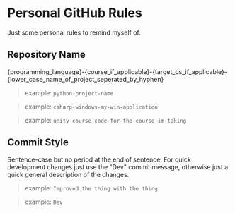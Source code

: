 # Personal GitHub Rules

Just some personal rules to remind myself of.

## Repository Name

{programming_language}-{course_if_applicable}-{target_os_if_applicable}-{lower_case_name_of_project_seperated_by_hyphen}

> example: `python-project-name`

> example: `csharp-windows-my-win-application`

> example: `unity-course-code-for-the-course-im-taking`

## Commit Style

Sentence-case but no period at the end of sentence. For quick development changes just use the "Dev" commit message, otherwise just a quick general description of the changes.

> example: `Improved the thing with the thing`

> example: `Dev`
